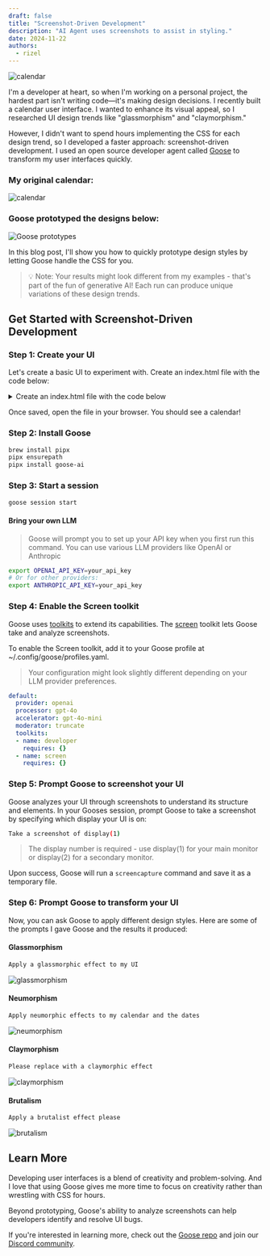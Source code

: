 ```yaml
---
draft: false
title: "Screenshot-Driven Development"
description: "AI Agent uses screenshots to assist in styling."
date: 2024-11-22
authors:
  - rizel
---
```


![calendar](../images/screenshot-driven-development-blog/screenshot-driven-development.png)

I'm a developer at heart, so when I'm working on a personal project, the hardest part isn't writing code—it's making design decisions. I recently built a calendar user interface. I wanted to enhance its visual appeal, so I researched UI design trends like "glassmorphism" and "claymorphism."

However, I didn't want to spend hours implementing the CSS for each design trend, so I developed a faster approach: screenshot-driven development. I used an open source developer agent called [Goose](https://github.com/block/goose) to transform my user interfaces quickly.

<!-- more -->

### My original calendar:
![calendar](../images/screenshot-driven-development-blog/screenshot-calendar-og.png)

### Goose prototyped the designs below: 
![Goose prototypes](../images/screenshot-driven-development-blog/goose-prototypes-calendar.png)

In this blog post, I'll show you how to quickly prototype design styles by letting Goose handle the CSS for you.
>💡 Note: Your results might look different from my examples - that's part of the fun of generative AI! Each run can produce unique variations of these design trends.

## Get Started with Screenshot-Driven Development

### Step 1: Create your UI
Let's create a basic UI to experiment with. Create an index.html file with the code below:

<details>
<summary>Create an index.html file with the code below</summary>

```html
<!DOCTYPE html>
<html>
<head>
    <style>
        body {
            display: flex;
            justify-content: center;
            align-items: center;
            min-height: 100vh;
            margin: 0;
            background: linear-gradient(45deg, #6e48aa, #9c27b0);
            font-family: -apple-system, BlinkMacSystemFont, "Segoe UI", Roboto, sans-serif;
        }

        .calendar {
            background: white;
            border-radius: 12px;
            box-shadow: 0 5px 20px rgba(0,0,0,0.1);
            width: 400px;
            padding: 20px;
        }

        .header {
            display: flex;
            justify-content: space-between;
            align-items: center;
            padding-bottom: 20px;
            border-bottom: 2px solid #f0f0f0;
        }

        .month {
            font-size: 24px;
            font-weight: 600;
            color: #1a1a1a;
        }

        .days {
            display: grid;
            grid-template-columns: repeat(7, 1fr);
            gap: 10px;
            margin-top: 20px;
            text-align: center;
        }

        .days-header {
            display: grid;
            grid-template-columns: repeat(7, 1fr);
            gap: 10px;
            margin-top: 20px;
            text-align: center;
        }

        .days-header span {
            color: #666;
            font-weight: 500;
            font-size: 14px;
        }

        .day {
            aspect-ratio: 1;
            display: flex;
            align-items: center;
            justify-content: center;
            border-radius: 50%;
            font-size: 14px;
            color: #333;
            cursor: pointer;
            transition: all 0.2s;
        }

        .day:hover {
            background: #f0f0f0;
        }

        .day.today {
            background: #9c27b0;
            color: white;
        }

        .day.inactive {
            color: #ccc;
        }
    </style>
</head>
<body>
    <div class="calendar">
        <div class="header">
            <div class="month">November 2024</div>
        </div>
        <div class="days-header">
            <span>Sun</span>
            <span>Mon</span>
            <span>Tue</span>
            <span>Wed</span>
            <span>Thu</span>
            <span>Fri</span>
            <span>Sat</span>
        </div>
        <div class="days">
            <div class="day inactive">27</div>
            <div class="day inactive">28</div>
            <div class="day inactive">29</div>
            <div class="day inactive">30</div>
            <div class="day inactive">31</div>
            <div class="day">1</div>
            <div class="day">2</div>
            <div class="day">3</div>
            <div class="day">4</div>
            <div class="day">5</div>
            <div class="day">6</div>
            <div class="day">7</div>
            <div class="day">8</div>
            <div class="day">9</div>
            <div class="day">10</div>
            <div class="day">11</div>
            <div class="day">12</div>
            <div class="day">13</div>
            <div class="day today">14</div>
            <div class="day">15</div>
            <div class="day">16</div>
            <div class="day">17</div>
            <div class="day">18</div>
            <div class="day">19</div>
            <div class="day">20</div>
            <div class="day">21</div>
            <div class="day">22</div>
            <div class="day">23</div>
            <div class="day">24</div>
            <div class="day">25</div>
            <div class="day">26</div>
            <div class="day">27</div>
            <div class="day">28</div>
            <div class="day">29</div>
            <div class="day">30</div>
        </div>
    </div>
</body>
</html>
```
</details>

Once saved, open the file in your browser. You should see a calendar!

### Step 2: Install Goose

```bash
brew install pipx
pipx ensurepath
pipx install goose-ai
```

### Step 3: Start a session

```bash
goose session start
```

#### Bring your own LLM

>Goose will prompt you to set up your API key when you first run this command. You can use various LLM providers like OpenAI or Anthropic

```bash
export OPENAI_API_KEY=your_api_key
# Or for other providers:
export ANTHROPIC_API_KEY=your_api_key
```

### Step 4: Enable the Screen toolkit
Goose uses [toolkits](https://block.github.io/goose/plugins/plugins.html) to extend its capabilities. The [screen](https://block.github.io/goose/plugins/available-toolkits.html#6-screen-toolkit) toolkit lets Goose take and analyze screenshots.

To enable the Screen toolkit, add it to your Goose profile at ~/.config/goose/profiles.yaml.

> Your configuration might look slightly different depending on your LLM provider preferences.


```yaml
default:
  provider: openai
  processor: gpt-4o
  accelerator: gpt-4o-mini
  moderator: truncate
  toolkits:
  - name: developer
    requires: {}
  - name: screen
    requires: {}
```

### Step 5: Prompt Goose to screenshot your UI
Goose analyzes your UI through screenshots to understand its structure and elements. In your Gooses session, prompt Goose to take a screenshot by specifying which display your UI is on:

```bash
Take a screenshot of display(1)  
```

> The display number is required - use display(1) for your main monitor or display(2) for a secondary monitor.

Upon success, Goose will run a `screencapture` command and save it as a temporary file.

### Step 6: Prompt Goose to transform your UI

Now, you can ask Goose to apply different design styles. Here are some of the prompts I gave Goose and the results it produced:

#### Glassmorphism

```bash
Apply a glassmorphic effect to my UI
```

![glassmorphism](../images/screenshot-driven-development-blog/glassmorphism-calendar.png)


#### Neumorphism

```bash
Apply neumorphic effects to my calendar and the dates
```

![neumorphism](../images/screenshot-driven-development-blog/neumorphism-calendar.png)


#### Claymorphism

```bash
Please replace with a claymorphic effect
```

![claymorphism](../images/screenshot-driven-development-blog/claymorphism-calendar.png)


#### Brutalism

```bash
Apply a brutalist effect please
```

![brutalism](../images/screenshot-driven-development-blog/brutalism-calendar.png)

## Learn More

Developing user interfaces is a blend of creativity and problem-solving. And I love that using Goose gives me more time to focus on creativity rather than wrestling with CSS for hours. 

Beyond prototyping, Goose's ability to analyze screenshots can help developers identify and resolve UI bugs.

If you're interested in learning more, check out the [Goose repo](https://github.com/block/goose) and join our [Discord community](https://discord.gg/block-opensource).

<head>
    <meta property="og:title" content="Screenshot-Driven Development" />
    <meta property="og:type" content="article" />
    <meta property="og:url" content="https://block.github.io/goose/blog/2024/11/22/screenshot-driven-development.html" />
    <meta property="og:description" content="AI Agent uses screenshots to assist in styling." />
    <meta property="og:image" content="https://block.github.io/goose/blog/images/screenshot-driven-development-blog/screenshot-driven-development.png" />
    <meta name="twitter:card" content="summary_large_image" />
    <meta property="twitter:domain" content="block.github.io" />
    <meta name="twitter:title" content="Screenshot-Driven Development" />
    <meta name="twitter:description" content="AI Agent uses screenshots to assist in styling." />
    <meta name="twitter:image" content="https://block.github.io/goose/blog/images/screenshot-driven-development-blog/screenshot-driven-development.png" />
</head>
